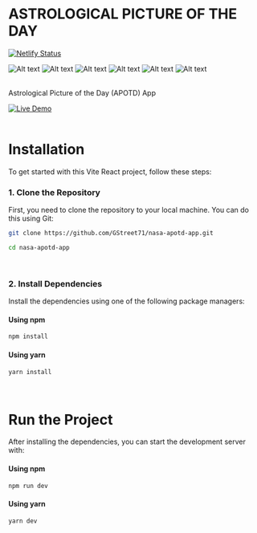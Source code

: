 
#  ASTROLOGICAL PICTURE OF THE DAY
[![Netlify Status](https://api.netlify.com/api/v1/badges/92d7cd3c-8a26-4290-805f-2613e1977150/deploy-status)](https://app.netlify.com/sites/apotd/deploys)

![Alt text](https://img.shields.io/badge/Vite-646CFF.svg?style=for-the-badge&logo=Vite&logoColor=white)
![Alt text](https://img.shields.io/badge/React-61DAFB.svg?style=for-the-badge&logo=React&logoColor=black)
![Alt text](<https://img.shields.io/badge/JavaScript-F7DF1E.svg?style=for-the-badge&logo=JavaScript&logoColor=black>)
![Alt text](https://img.shields.io/badge/Node.js-5FA04E.svg?style=for-the-badge&logo=nodedotjs&logoColor=white)
![Alt text](https://img.shields.io/badge/.ENV-ECD53F.svg?style=for-the-badge&logo=dotenv&logoColor=black)
![Alt text](https://img.shields.io/badge/Netlify-00C7B7.svg?style=for-the-badge&logo=Netlify&logoColor=white)
<br><br>

Astrological Picture of the Day (APOTD) App

[![Live Demo](https://img.shields.io/badge/Live_Demo-blue?style=for-the-badge)](https://apotd.netlify.app)
<br><br>

# Installation

To get started with this Vite React project, follow these steps:

### 1. Clone the Repository

  First, you need to clone the repository to your local machine. You can do this using Git:
  
  ```bash
  git clone https://github.com/GStreet71/nasa-apotd-app.git
  ```
  ```bash
  cd nasa-apotd-app
  ```
<br>

### 2. Install Dependencies

Install the dependencies using one of the following package managers:

#### Using npm

```bash
npm install
```
#### Using yarn

```bash
yarn install
```
<br>

# Run the Project

After installing the dependencies, you can start the development server with:

#### Using npm

```bash
npm run dev
```
#### Using yarn

```bash
yarn dev
```
